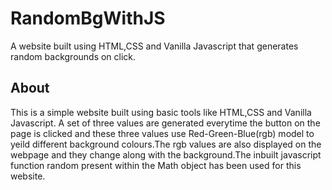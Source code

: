 # RandomBgWithJS
A website built using HTML,CSS and Vanilla Javascript that generates random backgrounds on click.
## About
This is a simple website built using basic tools like HTML,CSS and Vanilla Javascript. A set of three values are generated everytime the button on the page is clicked and these three values use Red-Green-Blue(rgb) model to yeild different background colours.The rgb values are also displayed on the webpage and they change along with the background.The inbuilt javascript function random present within the Math object has been used for this website.
